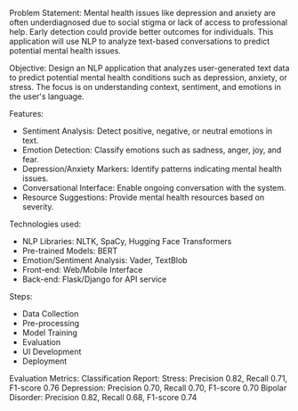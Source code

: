 Problem Statement:
Mental health issues like depression and anxiety are often underdiagnosed due to social stigma or lack of access to professional help. Early detection could provide better outcomes for individuals. This application will use NLP to analyze text-based conversations to predict potential mental health issues.

Objective:
Design an NLP application that analyzes user-generated text data to predict potential mental health conditions such as depression, anxiety, or stress. The focus is on understanding context, sentiment, and emotions in the user's language.

Features:
- Sentiment Analysis: Detect positive, negative, or neutral emotions in text.
- Emotion Detection: Classify emotions such as sadness, anger, joy, and fear.
- Depression/Anxiety Markers: Identify patterns indicating mental health issues.
- Conversational Interface: Enable ongoing conversation with the system.
- Resource Suggestions: Provide mental health resources based on severity.

Technologies used:
- NLP Libraries: NLTK, SpaCy, Hugging Face Transformers
- Pre-trained Models: BERT
- Emotion/Sentiment Analysis: Vader, TextBlob
- Front-end: Web/Mobile Interface
- Back-end: Flask/Django for API service

Steps:
- Data Collection
- Pre-processing
- Model Training
- Evaluation
- UI Development
- Deployment

Evaluation Metrics:
Classification Report:
Stress: Precision 0.82, Recall 0.71, F1-score 0.76
Depression: Precision 0.70, Recall 0.70, F1-score 0.70
Bipolar Disorder: Precision 0.82, Recall 0.68, F1-score 0.74


